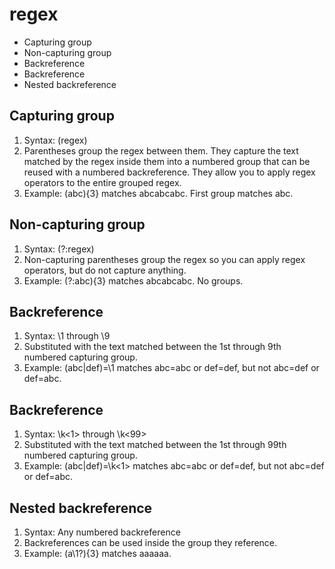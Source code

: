 # regex

<!-- MarkdownTOC -->

- Capturing group
- Non-capturing group
- Backreference
- Backreference
- Nested backreference

<!-- /MarkdownTOC -->

## Capturing group
1. Syntax: (regex)
2. Parentheses group the regex between them. They capture the text matched by the regex inside them into a numbered group that can be reused with a numbered backreference. They allow you to apply regex operators to the entire grouped regex.
3. Example: (abc){3} matches abcabcabc. First group matches abc.

## Non-capturing group
1. Syntax: (?:regex)
2. Non-capturing parentheses group the regex so you can apply regex operators, but do not capture anything.
3. Example: (?:abc){3} matches abcabcabc. No groups.

## Backreference 
1. Syntax: \1 through \9
2. Substituted with the text matched between the 1st through 9th numbered capturing group.
3. Example: (abc|def)=\1 matches abc=abc or def=def, but not abc=def or def=abc.

## Backreference 
1. Syntax: \k<1> through \k<99>
2. Substituted with the text matched between the 1st through 99th numbered capturing group.
3. Example: (abc|def)=\k<1> matches abc=abc or def=def, but not abc=def or def=abc.

## Nested backreference 
1. Syntax: Any numbered backreference
2. Backreferences can be used inside the group they reference.
3. Example: (a\1?){3} matches aaaaaa.

